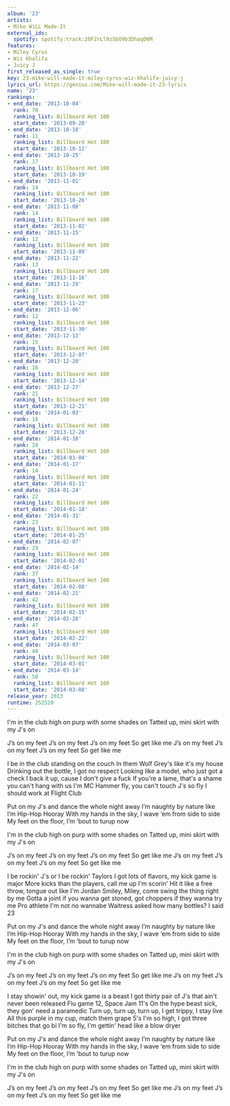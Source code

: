 ```yaml
---
album: '23'
artists:
- Mike WiLL Made-It
external_ids:
  spotify: spotify:track:20FZrLl9zSbO9b3DhaqO6M
features:
- Miley Cyrus
- Wiz Khalifa
- Juicy J
first_released_as_single: true
key: 23-mike-will-made-it-miley-cyrus-wiz-khalifa-juicy-j
lyrics_url: https://genius.com/Mike-will-made-it-23-lyrics
name: '23'
rankings:
- end_date: '2013-10-04'
  rank: 70
  ranking_list: Billboard Hot 100
  start_date: '2013-09-28'
- end_date: '2013-10-18'
  rank: 11
  ranking_list: Billboard Hot 100
  start_date: '2013-10-12'
- end_date: '2013-10-25'
  rank: 17
  ranking_list: Billboard Hot 100
  start_date: '2013-10-19'
- end_date: '2013-11-01'
  rank: 14
  ranking_list: Billboard Hot 100
  start_date: '2013-10-26'
- end_date: '2013-11-08'
  rank: 14
  ranking_list: Billboard Hot 100
  start_date: '2013-11-02'
- end_date: '2013-11-15'
  rank: 12
  ranking_list: Billboard Hot 100
  start_date: '2013-11-09'
- end_date: '2013-11-22'
  rank: 13
  ranking_list: Billboard Hot 100
  start_date: '2013-11-16'
- end_date: '2013-11-29'
  rank: 17
  ranking_list: Billboard Hot 100
  start_date: '2013-11-23'
- end_date: '2013-12-06'
  rank: 12
  ranking_list: Billboard Hot 100
  start_date: '2013-11-30'
- end_date: '2013-12-13'
  rank: 15
  ranking_list: Billboard Hot 100
  start_date: '2013-12-07'
- end_date: '2013-12-20'
  rank: 16
  ranking_list: Billboard Hot 100
  start_date: '2013-12-14'
- end_date: '2013-12-27'
  rank: 21
  ranking_list: Billboard Hot 100
  start_date: '2013-12-21'
- end_date: '2014-01-03'
  rank: 18
  ranking_list: Billboard Hot 100
  start_date: '2013-12-28'
- end_date: '2014-01-10'
  rank: 20
  ranking_list: Billboard Hot 100
  start_date: '2014-01-04'
- end_date: '2014-01-17'
  rank: 14
  ranking_list: Billboard Hot 100
  start_date: '2014-01-11'
- end_date: '2014-01-24'
  rank: 22
  ranking_list: Billboard Hot 100
  start_date: '2014-01-18'
- end_date: '2014-01-31'
  rank: 23
  ranking_list: Billboard Hot 100
  start_date: '2014-01-25'
- end_date: '2014-02-07'
  rank: 29
  ranking_list: Billboard Hot 100
  start_date: '2014-02-01'
- end_date: '2014-02-14'
  rank: 37
  ranking_list: Billboard Hot 100
  start_date: '2014-02-08'
- end_date: '2014-02-21'
  rank: 42
  ranking_list: Billboard Hot 100
  start_date: '2014-02-15'
- end_date: '2014-02-28'
  rank: 47
  ranking_list: Billboard Hot 100
  start_date: '2014-02-22'
- end_date: '2014-03-07'
  rank: 48
  ranking_list: Billboard Hot 100
  start_date: '2014-03-01'
- end_date: '2014-03-14'
  rank: 50
  ranking_list: Billboard Hot 100
  start_date: '2014-03-08'
release_year: 2013
runtime: 252520
---
```

I'm in the club high on purp with some shades on
Tatted up, mini skirt with my J's on


J’s on my feet
J’s on my feet
J’s on my feet
So get like me
J’s on my feet
J’s on my feet
J’s on my feet
So get like me


I be in the club standing on the couch
In them Wolf Grey's like it's my house
Drinking out the bottle, I got no respect
Looking like a model, who just got a check
I back it up, cause I don't give a fuck
If you're a lame, that's a shame you can't hang with us
I'm MC Hammer fly, you can't touch
J's so fly I should work at Flight Club


Put on my J's and dance the whole night away
I’m naughty by nature like I’m Hip-Hop Hooray
With my hands in the sky, I wave ‘em from side to side
My feet on the floor, I’m ’bout to turup now


I'm in the club high on purp with some shades on
Tatted up, mini skirt with my J's on


J’s on my feet
J’s on my feet
J’s on my feet
So get like me
J’s on my feet
J’s on my feet
J’s on my feet
So get like me


I be rockin' J's or
I be rockin' Taylors
I got lots of flavors, my kick game is major
More kicks than the players, call me up I'm scorin'
Hit it like a free throw, tongue out like I'm Jordan
Smiley, Miley, come swing the thing right by me
Gotta a joint if you wanna get stoned, got choppers if they wanna try me
Pro athlete I'm not no wannabe
Waitress asked how many bottles? I said 23


Put on my J's and dance the whole night away
I’m naughty by nature like I’m Hip-Hop Hooray
With my hands in the sky, I wave ‘em from side to side
My feet on the floor, I’m ’bout to turup now


I'm in the club high on purp with some shades on
Tatted up, mini skirt with my J's on


J’s on my feet
J’s on my feet
J’s on my feet
So get like me
J’s on my feet
J’s on my feet
J’s on my feet
So get like me


I stay showin' out, my kick game is a beast
I got thirty pair of J's that ain't never been released
Flu game 12, Space Jam 11's
On the hype beast sick, they gon' need a paramedic
Turn up, turn up, turn up, I get trippy, I stay live
All this purple in my cup, match them grape 5's
I'm so high, I got three bitches that go bi
I'm so fly, I'm gettin' head like a blow dryer


Put on my J's and dance the whole night away
I’m naughty by nature like I’m Hip-Hop Hooray
With my hands in the sky, I wave ‘em from side to side
My feet on the floor, I’m ’bout to turup now


I'm in the club high on purp with some shades on
Tatted up, mini skirt with my J's on


J’s on my feet
J’s on my feet
J’s on my feet
So get like me
J’s on my feet
J’s on my feet
J’s on my feet
So get like me
